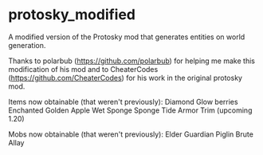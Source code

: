 # protosky_modified
A modified version of the Protosky mod that generates entities on world generation.

Thanks to polarbub (https://github.com/polarbub) for helping me make this modification of his mod and to CheaterCodes (https://github.com/CheaterCodes) for his work in the original protosky mod.

Items now obtainable (that weren't previously):
Diamond
Glow berries
Enchanted Golden Apple
Wet Sponge
Sponge
Tide Armor Trim (upcoming 1.20)

Mobs now obtainable (that weren't previously):
Elder Guardian
Piglin Brute
Allay
